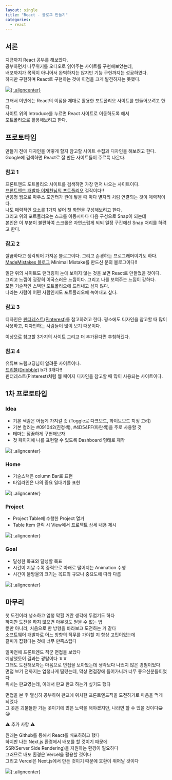 ```yaml
---
layout: single
title: "React - 블로그 만들기"
categories:
  - react
---
```


<style>

img.aligncenter{display:block;margin:0 auto; border-radius: 5%;}


</style>

## 서론

지금까지 React 공부를 해보았다.<br>
공부하면서 나무위키를 오디오로 읽어주는 사이트를 구현해보았는데,<br>
배포까지가 목적이 아니어서 완벽하지는 않지만 기능 구현까지는 성공하였다.<br>
하지만 구현하며 React로 구현하는 것에 이점을 크게 발견하지는 못했다.<br> 

[![](/assets/images/posting/react_220627/picture1.png){:.aligncenter}](https://github.com/ingbox/react_audio)


그래서 이번에는 React의 이점을 제대로 활용한 포트폴리오 사이트를 만들어보려고 한다.<br>
사이트 위의 Introduce를 누르면 React 사이트로 이동하도록 해서<br>
포트폴리오로 활용해보려고 한다.<br>

## 프로토타입

만들기 전에 디자인을 어떻게 할지 참고할 사이트 수집과 디자인을 해보려고 한다.<br>
Google에 검색하면 React로 잘 만든 사이트들이 주르륵 나온다.<br>

### 참고 1

프론트엔드 포트폴리오 사이트를 검색하면 가장 먼저 나오는 사이트이다.<br>
[프론트엔드 개발자 이제찬님의 포트폴리오](https://www.jeky22.com/#0) <span id="mus">걸작이다!!</span><br>
반응형 웹으로 마우스 포인터가 원에 닿을 때 마다 별자리 처럼 연결되는 것이 매력적이다.<br>
나도 매력적인 요소를 1가지 넣어 첫 화면을 구성해보려고 한다.<br>
그리고 위의 포트폴리오는 스크롤 이동시마다 다음 구성으로 Snap이 되는데<br>
본인은 이 부분이 불편하여 스크롤은 자연스럽게 되되 일정 구간에선 Snap 처리를 하려고 한다.<br>

### 참고 2
깔끔하다고 생각되어 가져온 블로그이다. 그리고 존경하는 프로그래머이기도 하다.<br>
[MadeMistakes 블로그](https://mademistakes.com/) <span id="mus">Minimal Mistake를 만드신 분의 블로그이다!!</span><br>

일단 위의 사이트도 랜더링이 눈에 보이지 않는 것을 보면 React로 만들었을 것이다.<br>
그리고 느낌이 굉장히 이국스러운 느낌이다. 그리고 나를 보여주는 느낌이 강하다.<br>
모든 기술적인 스택만 포트폴리오에 드러내고 싶지 않다.<br>
나라는 사람이 어떤 사람인지도 포트폴리오에 녹여내고 싶다.<br>

### 참고 3
디자인은 [핀터레스트(Pinterest)](https://www.pinterest.co.kr/)를 참고하려고 한다.
평소에도 디자인을 참고할 때 많이 사용하고, 디자인하는 사람들이 많이 보기 때문이다.<br>

이상으로 참고할 3가지의 사이트 그리고 더 추가된다면 후첨하겠다.<br>

### 참고 4
유튜브 드림코딩님이 알려준 사이트이다.<br>
[드리블(Dribbble)](https://dribbble.com/) <span id="mus">b가 3개다!!</span><br>
핀터레스트(Pinterest)처럼 웹 페이지 디자인을 참고할 때 많이 사용되는 사이트이다.<br> 

## 1차 프로토타입

### Idea

* 기본 색감은 어둡게 가져갈 것 (Toggle로 다크모드, 화이트모드 지정 고려)
* 기본 컬러는 #091042(진청색), #4D54FF(파란색)을 주로 사용할 것
* 테마는 깜끔하게 구현해보자
* 첫 페이지에 나를 표현할 수 있도록 Dashboard 형태로 제작 

![](/assets/images/posting/react_220627/picture2.gif){:.aligncenter}


### Home

* 기술스택은 column Bar로 표현
* 타임라인은 나의 중요 일대기를 표현

![](/assets/images/posting/react_220627/Home.jpg){:.aligncenter}

### Project

* Project Table에 수행한 Project 열거
* Table Item 클릭 시 View에서 프로젝트 상세 내용 제시

![](/assets/images/posting/react_220627/Project.jpg){:.aligncenter}


### Goal

* 달성한 목표와 달성할 목표
* 시간이 지날 수록 중력으로 아래로 떨어지는 Animation 수행
* 시간이 물방울의 크기는 목표의 규모나 중요도에 따라 다름

![](/assets/images/posting/react_220627/Goal.jpg){:.aligncenter}


## 마무리

첫 도전이라 생소하고 엄청 막힐 거란 생각에 두렵기도 하다<br>
하지만 도전을 하지 않으면 아무것도 얻을 수 없는 법<br>
뿐만 아니라, 처음으로 한 방향을 바라보고 도전하는 거 같다<br>
소프트웨어 개발자로 어느 방향의 직무를 가야할 지 항상 고민이었는데<br>
갈피가 잡혔다는 것에 너무 만족스럽다<br>

얼마전에 프론트엔드 직군 면접을 보았다<br>
예상했듯이 결과는 광탈이다 ㅎㅎ<br>
그래도 도전해보자는 마음으로 면접을 보아봤는데 생각보다 나쁘지 않은 경험이었다<br>
면접 보기 전까지는 엄청나게 떨렸는데, 막상 면접장에 들어가니까 너무 좋으신분들이었다<br>
위치는 판교였는데, 이래서 판교 판교 하는가 싶기도 했다<br>

면접을 본 후 열심히 공부하여 판교에 위치한 프론트엔드직을 도전하기로 마음을 먹게 되었다<br>
그 곳은 괴물들만 가는 곳이기에 많은 노력을 해야겠지만, 나라면 할 수 있을 것이다😀😀<br>

⚠️ 추가 사항 ⚠️

원래는 Github를 통해서 React를 배포하려고 했다<br>
하지만 나는 Next.js 환경에서 배포를 할 것이기 때문에<br>
SSR(Server Side Rendering)을 지원하는 환경이 필요하다<br>
그러므로 배포 환경은 Vercel을 활용할 것이다<br>
그리고 Vercel은 Next.js에서 만든 것이기 때문에 호환이 뛰어날 것이다<br>

![](/assets/images/posting/react_220627/picture3.jpg){:.aligncenter}